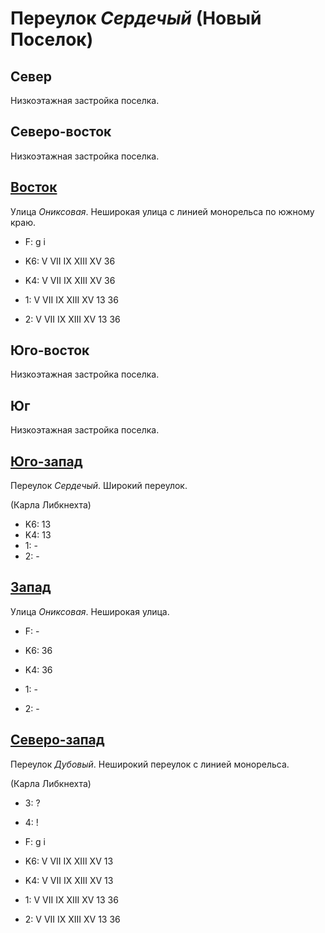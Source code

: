 # Переулок *Сердечый* (Новый Поселок)

## Север

Низкоэтажная застройка поселка.

## Северо-восток

Низкоэтажная застройка поселка.

## [Восток](./10605120.md)

Улица *Ониксовая*.
Неширокая улица с линией монорельса по южному краю.

* F:    g   i

* K6:   V   VII IX  XIII    XV
        36
* K4:   V   VII IX  XIII    XV
        36
* 1:    V   VII IX  XIII    XV
        13  36
* 2:    V   VII IX  XIII    XV
        13  36

## Юго-восток

Низкоэтажная застройка поселка.

## Юг

Низкоэтажная застройка поселка.

## [Юго-запад](./10580125.md)

Переулок *Сердечый*.
Широкий переулок.

(Карла Либкнехта)

* K6:   13
* K4:   13
* 1:    -
* 2:    -

## [Запад](./10570120.md)

Улица *Ониксовая*.
Неширокая улица.

* F:    -

* K6:   36
* K4:   36
* 1:    -
* 2:    -

## [Северо-запад](./10600110.md)

Переулок *Дубовый*.
Неширокий переулок с линией монорельса.

(Карла Либкнехта)

* 3:    ?
* 4:    !
* F:    g   i

* K6:   V   VII IX  XIII    XV
        13
* K4:   V   VII IX  XIII    XV
        13
* 1:    V   VII IX  XIII    XV
        13  36
* 2:    V   VII IX  XIII    XV
        13  36
